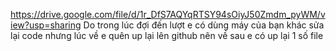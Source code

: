 https://drive.google.com/file/d/1r_DfS7AQYqRTSY94sOiyJ50Zmdm_pyWM/view?usp=sharing
Do trong lúc đợi đến lượt e có dùng máy của bạn khác sửa lại code nhưng lúc về e quên up lại lên github nên về sau e có up lại 1 số file
